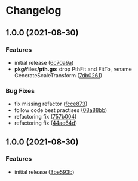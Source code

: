 # Changelog

## 1.0.0 (2021-08-30)


### Features

* initial release ([6c70a9a](https://www.github.com/theangryangel/insim-go/commit/6c70a9a09047a84ae6294578f655c83442d3549e))
* **pkg/files/pth.go:** drop PthFit and FitTo, rename GenerateScaleTransform ([7db0261](https://www.github.com/theangryangel/insim-go/commit/7db026117b571d487737dbb2c6a13d66a9cde151))


### Bug Fixes

* fix missing refactor ([fcce873](https://www.github.com/theangryangel/insim-go/commit/fcce87330892c86552198d268b619e3d37f35b32))
* follow code best practises ([08a88bb](https://www.github.com/theangryangel/insim-go/commit/08a88bb17fc35c3b4782f22e4f8478b37f39e3f7))
* refactoring fix ([757b004](https://www.github.com/theangryangel/insim-go/commit/757b0044f0a092389e489e38474fb6a70de1ee61))
* refactoring fix ([44ae64d](https://www.github.com/theangryangel/insim-go/commit/44ae64d0bc3b307dc325e9279e3959c8a197a4a3))

## 1.0.0 (2021-08-30)


### Features

* initial release ([3be593b](https://www.github.com/theangryangel/insim-go/commit/3be593bf3d29ddbc17f5453ed98d83246ecfa432))
